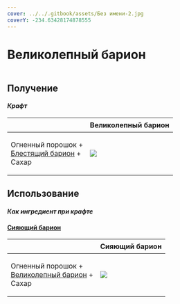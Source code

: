 ```yaml
---
cover: ../../.gitbook/assets/Без имени-2.jpg
coverY: -234.63428174878555
---
```


# Великолепный барион

<figure><img src="../../.gitbook/assets/baryon_4_128.png" alt=""><figcaption></figcaption></figure>

## Получение

#### _Крафт_

| ㅤ                                                                                  |  Великолепный барион                     |
| ---------------------------------------------------------------------------------- | ---------------------------------------- |
| <p>Огненный порошок +<br><a href="baryon_3.md">Блестящий барион</a> +<br>Сахар</p> | ![](../../.gitbook/assets/baryon\_4.png) |

## Использование

#### _Как ингредиент при крафте_

#### [Сияющий барион](baryon_5.md)

| ㅤ                                                                                     |  Сияющий барион                          |
| ------------------------------------------------------------------------------------- | ---------------------------------------- |
| <p>Огненный порошок +<br><a href="baryon_4.md">Великолепный барион</a> +<br>Сахар</p> | ![](../../.gitbook/assets/baryon\_5.png) |

